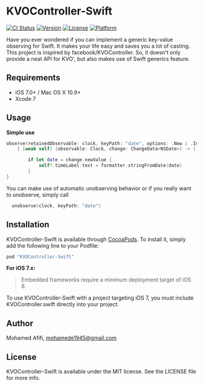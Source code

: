 # KVOController-Swift

[![CI Status](http://img.shields.io/travis/mohamede1945/KVOController-Swift.svg?style=flat)](https://travis-ci.org/mohamede1945/KVOController-Swift)
[![Version](https://img.shields.io/cocoapods/v/KVOController-Swift.svg?style=flat)](http://cocoapods.org/pods/KVOController-Swift)
[![License](https://img.shields.io/cocoapods/l/KVOController-Swift.svg?style=flat)](http://cocoapods.org/pods/KVOController-Swift)
[![Platform](https://img.shields.io/cocoapods/p/KVOController-Swift.svg?style=flat)](http://cocoapods.org/pods/KVOController-Swift)

Have you ever wondered if you can implement a generic key-value observing for Swift. It makes your life easy and saves you a lot of casting.
This project is inspired by facebook/KVOController. So, it doesn't only provide a neat API for KVO', but also makes use of Swift generics feature.

## Requirements

- iOS 7.0+ / Mac OS X 10.9+
- Xcode 7

## Usage

**Simple use**
```Swift
observe(retainedObservable: clock, keyPath: "date", options: .New | .Initial)
    { [weak self] (observable: Clock, change: ChangeData<NSDate>) -> () in

        if let date = change.newValue {
            self?.timeLabel.text = formatter.stringFromDate(date)
        }
}
```
You can make use of automatic unobserving behavior or if you really want to unobserve, simply call
```Swift
  unobserve(clock, keyPath: "date")
```


## Installation

KVOController-Swift is available through [CocoaPods](http://cocoapods.org). To install
it, simply add the following line to your Podfile:

```ruby
pod "KVOController-Swift"
```

**For iOS 7.x:**

> Embedded frameworks require a minimum deployment target of iOS 8.

To use KVOController-Swift with a project targeting iOS 7, you must include KVOController.swift directly into your project.


## Author

Mohamed Afifi, mohamede1945@gmail.com

## License

KVOController-Swift is available under the MIT license. See the LICENSE file for more info.
